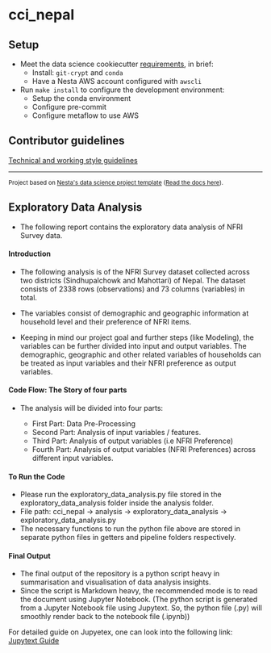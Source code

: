 # cci_nepal

## Setup

- Meet the data science cookiecutter [requirements](http://nestauk.github.io/ds-cookiecutter/quickstart), in brief:
  - Install: `git-crypt` and `conda`
  - Have a Nesta AWS account configured with `awscli`
- Run `make install` to configure the development environment:
  - Setup the conda environment
  - Configure pre-commit
  - Configure metaflow to use AWS

## Contributor guidelines

[Technical and working style guidelines](https://github.com/nestauk/ds-cookiecutter/blob/master/GUIDELINES.md)

---

<small><p>Project based on <a target="_blank" href="https://github.com/nestauk/ds-cookiecutter">Nesta's data science project template</a>
(<a href="http://nestauk.github.io/ds-cookiecutter">Read the docs here</a>).
</small>

## Exploratory Data Analysis

- The following report contains the exploratory data analysis of NFRI Survey data.

#### Introduction

- The following analysis is of the NFRI Survey dataset collected across two districts (Sindhupalchowk and Mahottari) of Nepal. The dataset consists of 2338 rows (observations) and 73 columns (variables) in total.

- The variables consist of demographic and geographic information at household level and their preference of NFRI items.

- Keeping in mind our project goal and further steps (like Modeling), the variables can be further divided into input and output variables. The demographic, geographic and other related variables of households can be treated as input variables and their NFRI preference as output variables.

#### Code Flow: The Story of four parts

- The analysis will be divided into four parts:

  - First Part: Data Pre-Processing
  - Second Part: Analysis of input variables / features.
  - Third Part: Analysis of output variables (i.e NFRI Preference)
  - Fourth Part: Analysis of output variables (NFRI Preferences) across different input variables.

#### To Run the Code

- Please run the exploratory_data_analysis.py file stored in the exploratory_data_analysis folder inside the analysis folder.
- File path: cci_nepal -> analysis -> exploratory_data_analysis -> exploratory_data_analysis.py
- The necessary functions to run the python file above are stored in separate python files in getters and pipeline folders respectively.

#### Final Output

- The final output of the repository is a python script heavy in summarisation and visualisation of data analysis insights.
- Since the script is Markdown heavy, the recommended mode is to read the document using Jupyter Notebook. (The python script is generated from a Jupyter Notebook file using Jupytext. So, the python file (.py) will smoothly render back to the notebook file (.ipynb))

For detailed guide on Jupyetex, one can look into the following link: [Jupytext Guide](https://jupytext.readthedocs.io/en/latest/install.html)
